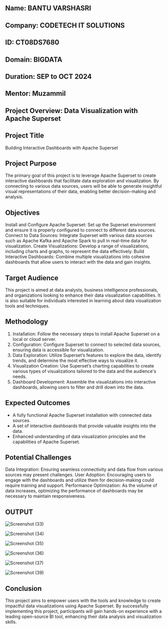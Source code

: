 Name: BANTU VARSHASRI
-------
Company: CODETECH IT SOLUTIONS
-----
ID: CT08DS7680
----
Domain: BIGDATA
----
Duration: SEP to OCT 2024
-----
Mentor: Muzammil
-----

Project Overview: Data Visualization with Apache Superset
---------

Project Title
-------
Building Interactive Dashboards with Apache Superset

Project Purpose
------
The primary goal of this project is to leverage Apache Superset to create interactive dashboards that facilitate data exploration and visualization. By connecting to various data sources, users will be able to generate insightful visual representations of their data, enabling better decision-making and analysis.

Objectives
----
Install and Configure Apache Superset: Set up the Superset environment and ensure it is properly configured to connect to different data sources.
Connect to Data Sources: Integrate Superset with various data sources such as Apache Kafka and Apache Spark to pull in real-time data for visualization.
Create Visualizations: Develop a range of visualizations, including charts and graphs, to represent the data effectively.
Build Interactive Dashboards: Combine multiple visualizations into cohesive dashboards that allow users to interact with the data and gain insights.

Target Audience
------
This project is aimed at data analysts, business intelligence professionals, and organizations looking to enhance their data visualization capabilities. It is also suitable for individuals interested in learning about data visualization tools and techniques.

Methodology
----
1. Installation: Follow the necessary steps to install Apache Superset on a local or cloud server.
2. Configuration: Configure Superset to connect to selected data sources, ensuring data is accessible for visualization.
3. Data Exploration: Utilize Superset’s features to explore the data, identify trends, and determine the most effective ways to visualize it.
4. Visualization Creation: Use Superset’s charting capabilities to create various types of visualizations tailored to the data and the audience's needs.
5. Dashboard Development: Assemble the visualizations into interactive dashboards, allowing users to filter and drill down into the data.

Expected Outcomes
----
- A fully functional Apache Superset installation with connected data sources.
- A set of interactive dashboards that provide valuable insights into the data.
- Enhanced understanding of data visualization principles and the capabilities of Apache Superset.

Potential Challenges
------
Data Integration: Ensuring seamless connectivity and data flow from various sources may present challenges.
User Adoption: Encouraging users to engage with the dashboards and utilize them for decision-making could require training and support.
Performance Optimization: As the volume of data increases, optimizing the performance of dashboards may be necessary to maintain responsiveness.

OUTPUT
-----

![Screenshot (33)](https://github.com/user-attachments/assets/85bb111c-7bca-4ef0-9a01-b51689513661)

![Screenshot (34)](https://github.com/user-attachments/assets/634753ec-55a0-4026-a3a9-e975b54412f6)

![Screenshot (35)](https://github.com/user-attachments/assets/275d509f-31a1-4e89-b0b1-3693eff5e7b0)

![Screenshot (36)](https://github.com/user-attachments/assets/b858ad68-0ea3-46fe-b872-a0213ca89cb7)

![Screenshot (37)](https://github.com/user-attachments/assets/1c001e25-3994-40ca-8a15-8c953fead98e)

![Screenshot (39)](https://github.com/user-attachments/assets/5d121282-cf9b-43ed-b0f4-9afb1449acb5)

Conclusion
-----
This project aims to empower users with the tools and knowledge to create impactful data visualizations using Apache Superset. By successfully implementing this project, participants will gain hands-on experience with a leading open-source BI tool, enhancing their data analysis and visualization skills.
